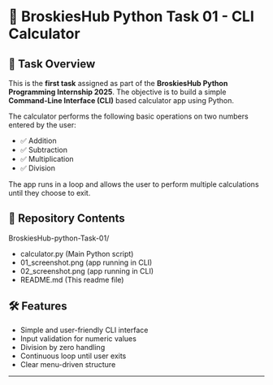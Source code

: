 # 🧮 BroskiesHub Python Task 01 - CLI Calculator

## 📌 Task Overview

This is the **first task** assigned as part of the **BroskiesHub Python Programming Internship 2025**. The objective is to build a simple **Command-Line Interface (CLI)** based calculator app using Python.

The calculator performs the following basic operations on two numbers entered by the user:

- ✅ Addition
- ✅ Subtraction
- ✅ Multiplication
- ✅ Division

The app runs in a loop and allows the user to perform multiple calculations until they choose to exit.

## 📁 Repository Contents
BroskiesHub-python-Task-01/

- calculator.py (Main Python script)
- 01_screenshot.png (app running in CLI)
- 02_screenshot.png (app running in CLI)
- README.md (This readme file)


## 🛠️ Features

- Simple and user-friendly CLI interface
- Input validation for numeric values
- Division by zero handling
- Continuous loop until user exits
- Clear menu-driven structure

---
